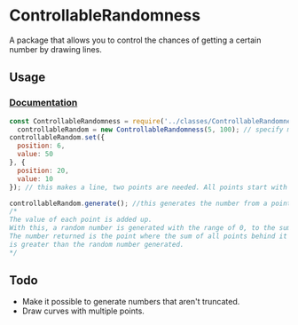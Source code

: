 # ControllableRandomness
A package that allows you to control the chances of getting a certain number by drawing lines.
## Usage
### [Documentation](https://trueboxguy.github.io/ControllableRandomness/)
```js
const ControllableRandomness = require('../classes/ControllableRandomness'),
  controllableRandom = new ControllableRandomness(5, 100); // specify min and max here
controllableRandom.set({
  position: 6,
  value: 50
}, {
  position: 20,
  value: 10
}); // this makes a line, two points are needed. All points start with a value of 1.

controllableRandom.generate(); //this generates the number from a point
/*
The value of each point is added up.
With this, a random number is generated with the range of 0, to the sum of all points.
The number returned is the point where the sum of all points behind it and itself 
is greater than the random number generated.
*/
```
## Todo
* Make it possible to generate numbers that aren't truncated.
* Draw curves with multiple points.
